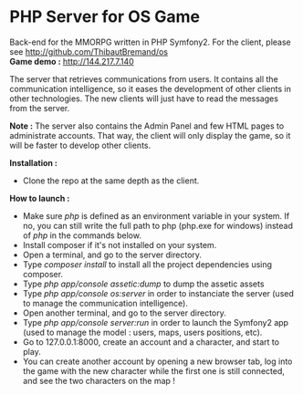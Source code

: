 PHP Server for OS Game
========================
Back-end for the MMORPG written in PHP Symfony2. For the client, please see http://github.com/ThibautBremand/os <br/>
**Game demo :** http://144.217.7.140 <br/>

The server that retrieves communications from users. It contains all the communication intelligence, so it eases the development of other clients in other technologies. The new clients will just have to read the messages from the server. <br/>

**Note :** The server also contains the Admin Panel and few HTML pages to administrate accounts. That way, the client will only display the game, so it will be faster to develop other clients.

**Installation :** <br/>
- Clone the repo at the same depth as the client.

**How to launch :** <br/>
- Make sure *php* is defined as an environment variable in your system. If no, you can still write the full path to php (php.exe for windows) instead of *php* in the commands below.
- Install composer if it's not installed on your system.
- Open a terminal, and go to the server directory.
- Type *composer install* to install all the project dependencies using composer.
- Type *php app/console assetic:dump* to dump the assetic assets
- Type *php app/console os:server* in order to instanciate the server (used to manage the communication intelligence).
- Open another terminal, and go to the server directory.
- Type *php app/console server:run* in order to launch the Symfony2 app (used to manage the model : users, maps, users positions, etc).
- Go to 127.0.0.1:8000, create an account and a character, and start to play.
- You can create another account by opening a new browser tab, log into the game with the new character while the first one is still connected, and see the two characters on the map !
